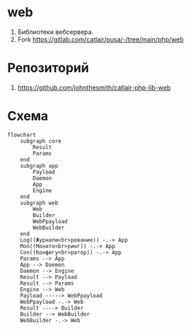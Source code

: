 # web

1. Библиотеки вебсервера.
2. Fork https://gitlab.com/catlair/pusa/-/tree/main/php/web

# Репозиторий

1. https://github.com/johnthesmith/catlair-php-lib-web

# Схема

```mermaid
flowchart
    subgraph core
        Result
        Params       
    end
    subgraph app
        Payload
        Daemon
        App
        Engine
    end
    subgraph web
        Web
        Builder
        WebPpayload
        WebBuilder
    end
    Log((Журнали<br>рование)) -.-> App
    Mon((Монито<br>ринг)) -.-> App
    Con((Конфигу<br>ратор)) -.-> App
    Params --> App
    App --> Daemon
    Daemon --> Engine
    Result --> Payload
    Result --> Params
    Engine --> Web
    Payload -----> WebPpayload
    WebPpayload -.-> Web
    Result ----> Builder    
    Builder --> WebBuilder
    WebBuilder -.-> Web
```
